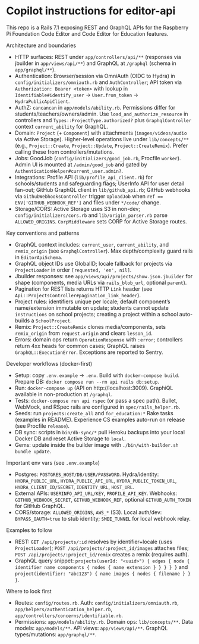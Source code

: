 # Copilot instructions for editor-api

This repo is a Rails 7.1 exposing REST and GraphQL APIs for the Raspberry Pi Foundation Code Editor and Code Editor for Education features.

Architecture and boundaries
- HTTP surfaces: REST under `app/controllers/api/**` (responses via jbuilder in `app/views/api/**`) and GraphQL at `/graphql` (schema in `app/graphql/**`).
- Authentication: Browser/session via OmniAuth (OIDC to Hydra) in `config/initializers/omniauth.rb` and `AuthController`; API token via `Authorization: Bearer <token>` with lookup in `Identifiable#identify_user` → `User.from_token` → `HydraPublicApiClient`.
- AuthZ: `cancancan` in `app/models/ability.rb`. Permissions differ for students/teachers/owners/admin. Use `load_and_authorize_resource` in controllers and `Types::ProjectType.authorized?` plus `GraphqlController` context `current_ability` for GraphQL.
- Domain: `Project` (+ `Component`) with attachments (`images/videos/audio` via Active Storage). Higher-level operations live under `lib/concepts/**` (e.g., `Project::Create`, `Project::Update`, `Project::CreateRemix`). Prefer calling these from controllers/mutations.
- Jobs: GoodJob (`config/initializers/good_job.rb`, Procfile `worker`). Admin UI is mounted at `/admin/good_job` and gated by `AuthenticationHelper#current_user.admin?`.
- Integrations: Profile API (`lib/profile_api_client.rb`) for schools/students and safeguarding flags; UserInfo API for user detail fan-out; GitHub GraphQL client in `lib/github_api.rb`; GitHub webhooks via `GithubWebhooksController` trigger `UploadJob` when `ref == ENV['GITHUB_WEBHOOK_REF']` and files under `*/code/` change.
- Storage/CORS: Active Storage uses S3 in non-dev; `config/initializers/cors.rb` and `lib/origin_parser.rb` parse `ALLOWED_ORIGINS`. `CorpMiddleware` sets CORP for Active Storage routes.

Key conventions and patterns
- GraphQL context includes: `current_user`, `current_ability`, and `remix_origin` (see `GraphqlController`). Max depth/complexity guard rails in `EditorApiSchema`.
- GraphQL object IDs use GlobalID; locale fallback for projects via `ProjectLoader` in order `[requested, 'en', nil]`.
- Jbuilder responses: see `app/views/api/projects/show.json.jbuilder` for shape (components, media URLs via `rails_blob_url`, optional `parent`).
- Pagination for REST lists returns HTTP `Link` header (see `Api::ProjectsController#pagination_link_header`).
- Project rules: identifiers unique per locale; default component’s name/extension immutable on update; students cannot update `instructions` on school projects; creating a project within a school auto-builds a `SchoolProject`.
- Remix: `Project::CreateRemix` clones media/components, sets `remix_origin` from `request.origin` and clears `lesson_id`.
- Errors: domain ops return `OperationResponse` with `:error`; controllers return 4xx heads for common cases; GraphQL raises `GraphQL::ExecutionError`. Exceptions are reported to Sentry.

Developer workflows (docker-first)
- Setup: copy `.env.example` → `.env`. Build with `docker-compose build`. Prepare DB: `docker compose run --rm api rails db:setup`.
- Run: `docker-compose up` (API on http://localhost:3009). GraphiQL available in non-production at `/graphql`.
- Tests: `docker-compose run api rspec` (or pass a spec path). Bullet, WebMock, and RSpec rails are configured in `spec/rails_helper.rb`.
- Seeds: run `projects:create_all` and `for_education:*` Rake tasks (examples in README). Experience CS examples auto-run on release (see Procfile `release`).
- DB sync: scripts in `bin/db-sync/*` pull Heroku backups into your local Docker DB and reset Active Storage to `local`.
- Gems: update inside the builder image with `./bin/with-builder.sh bundle update`.

Important env vars (see `.env.example`)
- Postgres: `POSTGRES_HOST/DB/USER/PASSWORD`. Hydra/identity: `HYDRA_PUBLIC_URL`, `HYDRA_PUBLIC_API_URL`, `HYDRA_PUBLIC_TOKEN_URL`, `HYDRA_CLIENT_ID/SECRET`, `IDENTITY_URL`, `HOST_URL`.
- External APIs: `USERINFO_API_URL/KEY`, `PROFILE_API_KEY`. Webhooks: `GITHUB_WEBHOOK_SECRET`, `GITHUB_WEBHOOK_REF`, optional `GITHUB_AUTH_TOKEN` for GitHub GraphQL.
- CORS/storage: `ALLOWED_ORIGINS`, `AWS_*` (S3). Local auth/dev: `BYPASS_OAUTH=true` to stub identity; `SMEE_TUNNEL` for local webhook relay.

Examples to follow
- REST: `GET /api/projects/:id` resolves by identifier+locale (uses `ProjectLoader`); `POST /api/projects/:project_id/images` attaches files; `POST /api/projects/:project_id/remix` creates a remix (requires auth).
- GraphQL query snippet: `projects(userId: "<uuid>") { edges { node { identifier name components { nodes { name extension } } } } }` and `project(identifier: "abc123") { name images { nodes { filename } } }`.

Where to look first
- Routes: `config/routes.rb`. Auth: `config/initializers/omniauth.rb`, `app/helpers/authentication_helper.rb`, `app/controllers/concerns/identifiable.rb`.
- Permissions: `app/models/ability.rb`. Domain ops: `lib/concepts/**`. Data models: `app/models/**`. API views: `app/views/api/**`. GraphQL types/mutations: `app/graphql/**`.